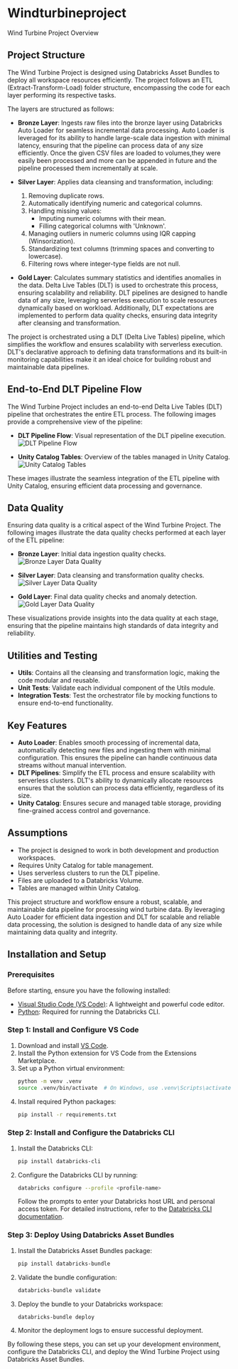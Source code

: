 # Windturbineproject
Wind Turbine Project Overview

## Project Structure
The Wind Turbine Project is designed using Databricks Asset Bundles to deploy all workspace resources efficiently. The project follows an ETL (Extract-Transform-Load) folder structure, encompassing the code for each layer performing its respective tasks. 

The layers are structured as follows:

- **Bronze Layer**: Ingests raw files into the bronze layer using Databricks Auto Loader for seamless incremental data processing. Auto Loader is leveraged for its ability to handle large-scale data ingestion with minimal latency, ensuring that the pipeline can process data of any size efficiently. Once the given CSV files are loaded to volumes,they
were easily been processed and more can be appended in future and the pipeline processed them incrementally at scale.

- **Silver Layer**: Applies data cleansing and transformation, including:
    1. Removing duplicate rows.
    2. Automatically identifying numeric and categorical columns.
    3. Handling missing values:
         - Imputing numeric columns with their mean.
         - Filling categorical columns with 'Unknown'.
    4. Managing outliers in numeric columns using IQR capping (Winsorization).
    5. Standardizing text columns (trimming spaces and converting to lowercase).
    6. Filtering rows where integer-type fields are not null.

- **Gold Layer**: Calculates summary statistics and identifies anomalies in the data. Delta Live Tables (DLT) is used to orchestrate this process, ensuring scalability and reliability. DLT pipelines are designed to handle data of any size, leveraging serverless execution to scale resources dynamically based on workload. Additionally, DLT expectations are implemented to perform data quality checks, ensuring data integrity after cleansing and transformation.

The project is orchestrated using a DLT (Delta Live Tables) pipeline, which simplifies the workflow and ensures scalability with serverless execution. DLT's declarative approach to defining data transformations and its built-in monitoring capabilities make it an ideal choice for building robust and maintainable data pipelines.

## End-to-End DLT Pipeline Flow

The Wind Turbine Project includes an end-to-end Delta Live Tables (DLT) pipeline that orchestrates the entire ETL process. The following images provide a comprehensive view of the pipeline:

- **DLT Pipeline Flow**: Visual representation of the DLT pipeline execution.
    ![DLT Pipeline Flow](images/turbine_dlt_pipeline_run.jpg)

- **Unity Catalog Tables**: Overview of the tables managed in Unity Catalog.
    ![Unity Catalog Tables](images/tables.jpg)

These images illustrate the seamless integration of the ETL pipeline with Unity Catalog, ensuring efficient data processing and governance.
## Data Quality

Ensuring data quality is a critical aspect of the Wind Turbine Project. The following images illustrate the data quality checks performed at each layer of the ETL pipeline:

- **Bronze Layer**: Initial data ingestion quality checks.
    ![Bronze Layer Data Quality](images/bronze_quality.jpg)

- **Silver Layer**: Data cleansing and transformation quality checks.
    ![Silver Layer Data Quality](images/silver_quality.jpg)

- **Gold Layer**: Final data quality checks and anomaly detection.
    ![Gold Layer Data Quality](images/gold_quality.jpg)

These visualizations provide insights into the data quality at each stage, ensuring that the pipeline maintains high standards of data integrity and reliability.
## Utilities and Testing

- **Utils**: Contains all the cleansing and transformation logic, making the code modular and reusable.
- **Unit Tests**: Validate each individual component of the Utils module.
- **Integration Tests**: Test the orchestrator file by mocking functions to ensure end-to-end functionality.

## Key Features

- **Auto Loader**: Enables smooth processing of incremental data, automatically detecting new files and ingesting them with minimal configuration. This ensures the pipeline can handle continuous data streams without manual intervention.
- **DLT Pipelines**: Simplify the ETL process and ensure scalability with serverless clusters. DLT's ability to dynamically allocate resources ensures that the solution can process data efficiently, regardless of its size.
- **Unity Catalog**: Ensures secure and managed table storage, providing fine-grained access control and governance.

## Assumptions

- The project is designed to work in both development and production workspaces.
- Requires Unity Catalog for table management.
- Uses serverless clusters to run the DLT pipeline.
- Files are uploaded to a Databricks Volume.
- Tables are managed within Unity Catalog.

This project structure and workflow ensure a robust, scalable, and maintainable data pipeline for processing wind turbine data. By leveraging Auto Loader for efficient data ingestion and DLT for scalable and reliable data processing, the solution is designed to handle data of any size while maintaining data quality and integrity.

## Installation and Setup

### Prerequisites
Before starting, ensure you have the following installed:
- [Visual Studio Code (VS Code)](https://code.visualstudio.com/): A lightweight and powerful code editor.
- [Python](https://www.python.org/downloads/): Required for running the Databricks CLI.

### Step 1: Install and Configure VS Code
1. Download and install [VS Code](https://code.visualstudio.com/).
2. Install the Python extension for VS Code from the Extensions Marketplace.
3. Set up a Python virtual environment:
    ```bash
    python -m venv .venv
    source .venv/bin/activate  # On Windows, use .venv\Scripts\activate
    ```
4. Install required Python packages:
    ```bash
    pip install -r requirements.txt
    ```

### Step 2: Install and Configure the Databricks CLI
1. Install the Databricks CLI:
    ```bash
    pip install databricks-cli
    ```
2. Configure the Databricks CLI by running:
    ```bash
    databricks configure --profile <profile-name>
    ```
    Follow the prompts to enter your Databricks host URL and personal access token. 
    For detailed instructions, refer to the [Databricks CLI documentation](https://docs.databricks.com/dev-tools/cli/index.html).

### Step 3: Deploy Using Databricks Asset Bundles
1. Install the Databricks Asset Bundles package:
    ```bash
    pip install databricks-bundle
    ```
2. Validate the bundle configuration:
    ```bash
    databricks-bundle validate
    ```
3. Deploy the bundle to your Databricks workspace:
    ```bash
    databricks-bundle deploy
    ```
4. Monitor the deployment logs to ensure successful deployment.

By following these steps, you can set up your development environment, configure the Databricks CLI, and deploy the Wind Turbine Project using Databricks Asset Bundles.